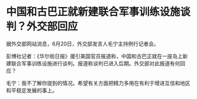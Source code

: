 

# 中国和古巴正就新建联合军事训练设施谈判？外交部回应

据外交部网站消息，6月20日，外交部发言人毛宁主持例行记者会。

彭博社记者：《华尔街日报》援引美国官员报道称，中国和古巴正就在一座岛上新建联合军事训练设施进行谈判。报道称谈判已进入后期。外交部对此报道有何回应？

毛宁：我不了解你提到的情况。希望有关方面把精力多用在有利于增进互信和地区和平稳定发展的事上。

